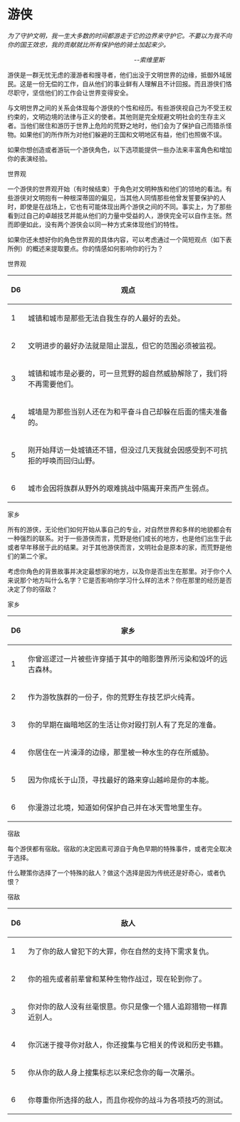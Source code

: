# 游侠

_为了守护文明，我一生大多数的时间都游走于它的边界来守护它。不要以为我不向你的国王效忠，我的贡献就比所有保护他的骑士加起来少。_

　　　　　　　　　　　　　　　　　　　　   _--索维里斯_

游侠是一群无忧无虑的漫游者和搜寻者，他们出没于文明世界的边缘，抵御外域居民。这是一份无偿的工作，自从他们的事业鲜有人理解且不计回报。而且游侠们恪尽职守，坚信他们的工作会让世界变得安全。

与文明世界之间的关系会体现每个游侠的个性和经历。有些游侠视自己为不受王权约束的，文明边境的法律与正义的使者。其他则是完全规避文明社会的生存主义者。当他们居住和游历于世界上危险的荒野之地时，他们会为了保护自己而猎杀怪物。如果他们的所作所为对他们躲避的王国和文明地区有益，他们也照做不误。

如果你想创造或者游玩一个游侠角色，以下选项能提供一些办法来丰富角色和增加你的表演经验。

&#x20;

世界观

一个游侠的世界观开始（有时候结束）于角色对文明种族和他们的领地的看法。有些游侠对文明抱有一种根深蒂固的偏见，当其他人同情那些他曾发誓要保护的人时，即使是在战场上，它也有可能体现出两个游侠之间的不同。事实上，为了那些看到过自己的卓越技艺并能从他们的力量中受益的人，游侠完全可以自作主张。然而即便如此，没有两个游侠会以同一种方式来体现他们的特性。

如果你还未想好你的角色世界观的具体内容，可以考虑通过一个简短观点（如下表所例）的概述来提取要点。你的情感如何影响你的行为？

&#x20;

世界观

| <p> </p><p>D6 </p> | <p> </p><p>观点</p>                                     |
| ------------------ | ----------------------------------------------------- |
| <p> </p><p>1</p>   | <p> </p><p>城镇和城市是那些无法自我生存的人最好的去处。</p>                 |
| <p> </p><p>2</p>   | <p> </p><p>文明进步的最好办法就是阻止混乱，但它的范围必须被监视。</p>            |
| <p> </p><p>3</p>   | <p> </p><p>城镇和城市是必要的，可一旦荒野的超自然威胁解除了，我们将不再需要他们。</p>    |
| <p> </p><p>4</p>   | <p> </p><p>城墙是为那些当别人还在为和平奋斗自己却躲在后面的懦夫准备的。</p>         |
| <p> </p><p>5</p>   | <p> </p><p>刚开始拜访一处城镇还不错，但没过几天我就会因感受到不可抗拒的呼唤而回归山野。</p> |
| <p> </p><p>6</p>   | <p> </p><p>城市会因将族群从野外的艰难挑战中隔离开来而产生弱点。</p>             |

&#x20;

家乡

所有的游侠，无论他们如何开始从事自己的专业，对自然世界和多样的地貌都会有一种强烈的联系。对于一些游侠而言，荒野是他们成长的地方，也是他们出生于此或者早年移居于此的结果。对于其他游侠而言，文明社会是原本的家，而荒野是他们的第二个家。

考虑你角色的背景故事并决定最想家的地方，以及你是否出生在那里。对于你个人来说那个地方叫什么名字？它是否影响你学习什么样的法术？你在那里的经历是否决定了你的宿敌？

&#x20;

家乡

| <p> </p><p>D6 </p> | <p> </p><p>家乡</p>                               |
| ------------------ | ----------------------------------------------- |
| <p> </p><p>1  </p> | <p> </p><p>你曾巡逻过一片被些许穿插于其中的暗影堕界所污染和毁坏的远古森林。</p> |
| <p> </p><p>2  </p> | <p> </p><p>作为游牧族群的一份子，你的荒野生存技艺炉火纯青。</p>         |
| <p> </p><p>3  </p> | <p> </p><p>你的早期在幽暗地区的生活让你对殴打别人有了充足的准备。</p>      |
| <p> </p><p>4  </p> | <p> </p><p>你居住在一片澡泽的边缘，那里被一种水生的存在所威胁。</p>       |
| <p> </p><p>5  </p> | <p> </p><p>因为你成长于山顶，寻找最好的路来穿山越岭是你的本能。</p>       |
| <p> </p><p>6  </p> | <p> </p><p>你漫游过北境，知道如何保护自己并在冰天雪地里生存。</p>        |

&#x20;

宿敌

每个游侠都有宿敌。宿敌的决定因素可源自于角色早期的特殊事件，或者完全取决于选择。

什么鞭策你选择了一个特殊的敌人？做这个选择是因为传统还是好奇心，或者仇恨？

&#x20;

宿敌

| <p> </p><p>D6 </p> | <p> </p><p>敌人</p>                               |
| ------------------ | ----------------------------------------------- |
| <p> </p><p>1</p>   | <p> </p><p>为了你的敌人曾犯下的大罪，你在自然的支持下需求复仇。</p>       |
| <p> </p><p>2</p>   | <p> </p><p>你的祖先或者前辈曾和某种生物作战过，现在轮到你了。</p>        |
| <p> </p><p>3</p>   | <p> </p><p>你对你的敌人没有丝毫恨意。你只是像一个猎人追踪猎物一样靠近别人。</p> |
| <p> </p><p>4</p>   | <p> </p><p>你沉迷于搜寻你对敌人，你还搜集与它相关的传说和历史书籍。</p>     |
| <p> </p><p>5</p>   | <p> </p><p>你从你的敌人身上搜集标志以来纪念你的每一次屠杀。</p>         |
| <p> </p><p>6</p>   | <p> </p><p>你尊重你所选择的敌人，而且你视你的战斗为各项技巧的测试。</p>     |
